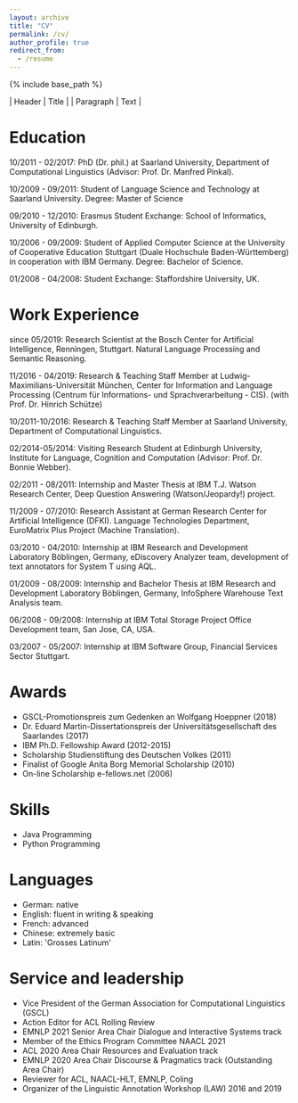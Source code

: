 ```yaml
---
layout: archive
title: "CV"
permalink: /cv/
author_profile: true
redirect_from:
  - /resume
---
```


{% include base_path %}

| Header      | Title       |
| Paragraph   | Text        |

Education
======
10/2011 - 02/2017: PhD (Dr. phil.) at Saarland University, Department of Computational Linguistics (Advisor: Prof. Dr. Manfred Pinkal).

10/2009 - 09/2011: Student of Language Science and Technology at Saarland University. Degree: Master of Science

09/2010 - 12/2010: Erasmus Student Exchange: School of Informatics, University of Edinburgh.

10/2006 - 09/2009: Student of Applied Computer Science at the University of Cooperative Education Stuttgart (Duale Hochschule Baden-Württemberg) in cooperation with IBM Germany. Degree: Bachelor of Science.

01/2008 - 04/2008: Student Exchange: Staffordshire University, UK.

Work Experience
======
since 05/2019: Research Scientist at the Bosch Center for Artificial Intelligence, Renningen, Stuttgart. Natural Language Processing and Semantic Reasoning.

11/2016 - 04/2019: Research & Teaching Staff Member at Ludwig-Maximilians-Universität München, Center for Information and Language Processing (Centrum für Informations- und Sprachverarbeitung - CIS). (with Prof. Dr. Hinrich Schütze)

10/2011-10/2016: Research & Teaching Staff Member at Saarland University, Department of Computational Linguistics.

02/2014-05/2014: Visiting Research Student at Edinburgh University, Institute for Language, Cognition and Computation (Advisor: Prof. Dr. Bonnie Webber).

02/2011 - 08/2011: Internship and Master Thesis at IBM T.J. Watson Research Center, Deep Question Answering (Watson/Jeopardy!) project.

11/2009 - 07/2010: Research Assistant at German Research Center for Artificial Intelligence (DFKI). Language Technologies Department, EuroMatrix Plus Project (Machine Translation).

03/2010 - 04/2010: Internship at IBM Research and Development Laboratory Böblingen, Germany, eDiscovery Analyzer team, development of text annotators for System T using AQL.

01/2009 - 08/2009: Internship and Bachelor Thesis at IBM Research and Development Laboratory Böblingen, Germany, InfoSphere Warehouse Text Analysis team.

06/2008 - 09/2008: Internship at IBM Total Storage Project Office Development team, San Jose, CA, USA. 

03/2007 - 05/2007: Internship at IBM Software Group, Financial Services Sector Stuttgart.

Awards
======
* GSCL-Promotionspreis zum Gedenken an Wolfgang Hoeppner (2018)
* Dr. Eduard Martin-Dissertationspreis der Universitätsgesellschaft des Saarlandes (2017)
* IBM Ph.D. Fellowship Award (2012-2015)
* Scholarship Studienstiftung des Deutschen Volkes (2011)
* Finalist of Google Anita Borg Memorial Scholarship (2010)
* On-line Scholarship e-fellows.net (2006)
  
Skills
======
* Java Programming
* Python Programming

Languages
=========
* German: native
* English: fluent in writing & speaking
* French: advanced
* Chinese: extremely basic
* Latin: 'Grosses Latinum'
  
Service and leadership
======
* Vice President of the German Association for Computational Linguistics (GSCL)
* Action Editor for ACL Rolling Review
* EMNLP 2021 Senior Area Chair Dialogue and Interactive Systems track
* Member of the Ethics Program Committee NAACL 2021
* ACL 2020 Area Chair Resources and Evaluation track
* EMNLP 2020 Area Chair Discourse & Pragmatics track (Outstanding Area Chair)
* Reviewer for ACL, NAACL-HLT, EMNLP, Coling
* Organizer of the Linguistic Annotation Workshop (LAW) 2016 and 2019
